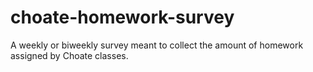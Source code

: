 # choate-homework-survey
A weekly or biweekly survey meant to collect the amount of homework assigned by Choate classes.
